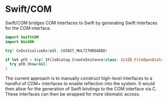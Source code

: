 # Swift/COM

Swift/COM bridges COM interfaces to Swift by generating Swift interfaces for the COM interface.

```swift
import SwiftCOM
import WinSDK

try! CoInitializeEx(nil, COINIT_MULTITHREADED)

if let pFD = try? IFileDialog.CreateInstance(class: CLSID_FileOpenDialog) {
  try pFD.Show(nil)
}
```

The current approach is to manually construct high-level interfaces to a handful of COM+ interfaces to enable reflection into the system.  It would then allow for the generation of Swift bindings to the COM interface via C.  These interfaces can then be wrapped for more idiomatic access.
